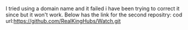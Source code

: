 I tried using a domain name and it failed i have been trying to correct it since but it won't work. Below has the link for the second repositry:
cod url:https://github.com/RealKingHubs/Watch.git
